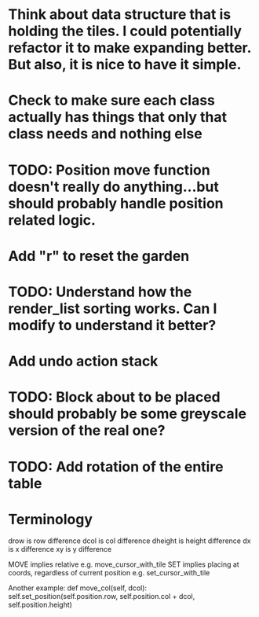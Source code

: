 # Think about data structure that is holding the tiles. I could potentially refactor it to make expanding better. But also, it is nice to have it simple.

# Check to make sure each class actually has things that only that class needs and nothing else

# TODO: Position move function doesn't really do anything...but should probably handle position related logic.

# Add "r" to reset the garden

# TODO: Understand how the render_list sorting works. Can I modify to understand it better?

# Add undo action stack

# TODO: Block about to be placed should probably be some greyscale version of the real one?

# TODO: Add rotation of the entire table

# Terminology

drow is row difference
dcol is col difference
dheight is height difference
dx is x difference
xy is y difference

MOVE implies relative
e.g. move_cursor_with_tile
SET implies placing at coords, regardless of current position
e.g. set_cursor_with_tile

Another example:
def move_col(self, dcol):
self.set_position(self.position.row, self.position.col + dcol, self.position.height)
